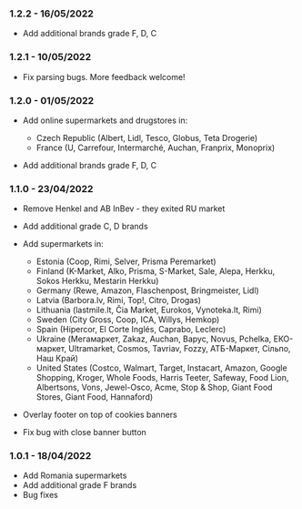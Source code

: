 ### 1.2.2 - 16/05/2022

- Add additional brands grade F, D, C

### 1.2.1 - 10/05/2022

- Fix parsing bugs. More feedback welcome!

### 1.2.0 - 01/05/2022

- Add online supermarkets and drugstores in:

  - Czech Republic (Albert, Lidl, Tesco, Globus, Teta Drogerie)
  - France (U, Carrefour, Intermarché, Auchan, Franprix, Monoprix)

- Add additional brands grade F, D, C

### 1.1.0 - 23/04/2022

- Remove Henkel and AB InBev - they exited RU market
- Add additional grade C, D brands
- Add supermarkets in:

  - Estonia (Coop, Rimi, Selver, Prisma Peremarket)
  - Finland (K-Market, Alko, Prisma, S-Market, Sale, Alepa, Herkku, Sokos Herkku, Mestarin Herkku)
  - Germany (Rewe, Amazon, Flaschenpost, Bringmeister, Lidl)
  - Latvia (Barbora.lv, Rimi, Top!, Citro, Drogas)
  - Lithuania (lastmile.lt, Čia Market, Eurokos, Vynoteka.lt, Rimi)
  - Sweden (City Gross, Coop, ICA, Willys, Hemkop)
  - Spain (Hipercor, El Corte Inglés, Caprabo, Leclerc)
  - Ukraine (Мегамаркет, Zakaz, Auchan, Варус, Novus, Pchelka, ЕКО-маркет, Ultramarket, Cosmos, Tavriav, Fozzy, АТБ-Маркет, Сільпо, Наш Край)
  - United States (Costco, Walmart, Target, Instacart, Amazon, Google Shopping, Kroger, Whole Foods, Harris Teeter, Safeway, Food Lion, Albertsons, Vons, Jewel-Osco, Acme, Stop & Shop, Giant Food Stores, Giant Food, Hannaford)

- Overlay footer on top of cookies banners
- Fix bug with close banner button

### 1.0.1 - 18/04/2022

- Add Romania supermarkets
- Add additional grade F brands
- Bug fixes
